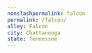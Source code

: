 ```yaml
---
﻿nonslashpermalink: falcon
permalink: /falcon/
alley: Falcon
city: Chattanooga
state: Tennessee
---
```

